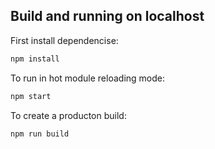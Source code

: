 ## Build and running on localhost

First install dependencise:

```sh
npm install
```

To run in hot module reloading mode:

```sh
npm start
```

To create a producton build:

```sh
npm run build
```

